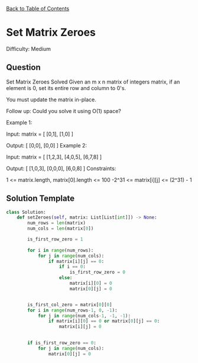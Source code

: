 [Back to Table of Contents](../README.md)

# Set Matrix Zeroes
Difficulty: Medium

## Question
Set Matrix Zeroes
Solved 
Given an m x n matrix of integers matrix, if an element is 0, set its entire row and column to 0's.

You must update the matrix in-place.

Follow up: Could you solve it using O(1) space?

Example 1:



Input: matrix = [
  [0,1],
  [1,0]
]

Output: [
  [0,0],
  [0,0]
]
Example 2:



Input: matrix = [
  [1,2,3],
  [4,0,5],
  [6,7,8]
]

Output: [
  [1,0,3],
  [0,0,0],
  [6,0,8]
]
Constraints:

1 <= matrix.length, matrix[0].length <= 100
-2^31 <= matrix[i][j] <= (2^31) - 1

## Solution Template
```python
class Solution:
    def setZeroes(self, matrix: List[List[int]]) -> None:
        num_rows = len(matrix)
        num_cols = len(matrix[0])

        is_first_row_zero = 1
        
        for i in range(num_rows):
            for j in range(num_cols):
                if matrix[i][j] == 0:
                    if i == 0:
                        is_first_row_zero = 0
                    else:
                        matrix[i][0] = 0
                        matrix[0][j] = 0


        is_first_col_zero = matrix[0][0]
        for i in range(num_rows-1, 0, -1):
            for j in range(num_cols-1, -1, -1): 
                if matrix[i][0] == 0 or matrix[0][j] == 0:
                    matrix[i][j] = 0
        

        if is_first_row_zero == 0:
            for j in range(num_cols):
                matrix[0][j] = 0        
        
        
```
